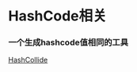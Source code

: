 # HashCode相关

### 一个生成hashcode值相同的工具

[HashCollide](https://github.com/shanyao19940801/BookeNote/blob/master/java/javaknowledge/src/main/java/code/hash/HashCollide.java)
